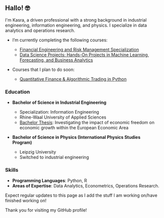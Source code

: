 ## Hallo! 🤓

I'm Kasra, a driven professional with a strong background in industrial engineering, information engineering, and physics. I specialize in data analytics and operations research.

- I’m currently completing the following courses:
  - [Financial Engineering and Risk Management Specialization](https://www.coursera.org/specializations/financialengineering)
  - [Data Science Projects: Hands-On Projects in Machine Learning, Forecasting, and Business Analytics](https://www.udemy.com/course/industry-40-digital-transformation-and-smart-manufacturing/learn/lecture/43833276?start=0#overview)

- Courses that I plan to do soon:
  - [Quantitative Finance & Algorithmic Trading in Python](https://www.udemy.com/course/quantitative-finance-algorithmic-trading-in-python/?couponCode=ST11MT91624B)

### Education

- **Bachelor of Science in Industrial Engineering**
  - Specialization: Information Engineering
  - Rhine-Waal University of Applied Sciences
  - [Bachelor Thesis](https://github.com/Cosroe/Bachelor_Thesis): Investigating the impact of economic freedom on economic growth within the European Economic Area

- **Bachelor of Science in Physics (International Physics Studies Program)**
  - Leipzig University
  - Switched to industrial engineering


### Skills

- **Programming Languages**: Python, R
- **Areas of Expertise**: Data Analytics, Econometrics, Operations Research.

Expect regular updates to this page as I add the stuff I am working on/have finished working on!

Thank you for visiting my GitHub profile!
